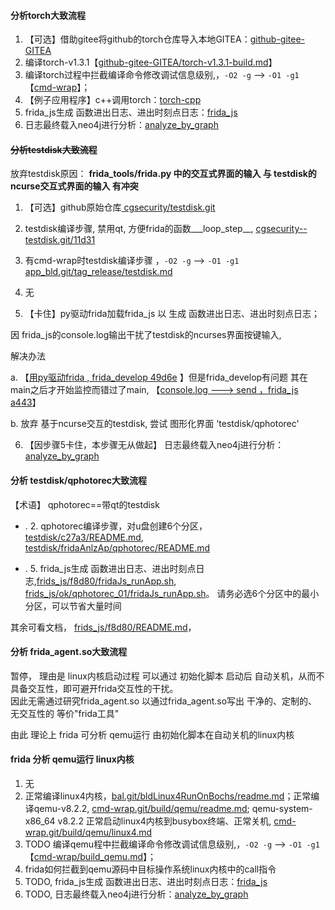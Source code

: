 #### 分析torch大致流程

1. 【可选】借助gitee将github的torch仓库导入本地GITEA：[github-gitee-GITEA](http://giteaz:3000/wiki/github-gitee-GITEA.git)
2. 编译torch-v1.3.1【[github-gitee-GITEA/torch-v1.3.1-build.md](http://giteaz:3000/github_tool/github-gitee-GITEA/src/branch/main/torch-v1.3.1-build.md)】
3.  编译torch过程中拦截编译命令修改调试信息级别,，```-O2 -g``` --> ```-O1 -g1```【[cmd-wrap](http://giteaz:3000/bal/cmd-wrap.git)】；
4. 【例子应用程序】c++调用torch：[torch-cpp](http://giteaz:3000/frida_analyze_app_src/torch-cpp.git/src/branch/master/v1.0.0)
5.  frida_js生成 函数进出日志、进出时刻点日志：[frida_js](http://giteaz:3000/frida_analyze_app_src/frida_js.git)
6.  日志最终载入neo4j进行分析：[analyze_by_graph](http://giteaz:3000/frida_analyze_app_src/analyze_by_graph.git)



#### ~~分析testdisk大致流程~~

放弃testdisk原因： **frida_tools/frida.py 中的交互式界面的输入 与  testdisk的ncurse交互式界面的输入 有冲突**

1. 【可选】github原始仓库[ cgsecurity/testdisk.git](https://github.com/cgsecurity/testdisk.git)
2.  testdisk编译步骤, 禁用qt, 方便frida的函数___loop_step__,  [cgsecurity--testdisk.git/11d31](https://gitee.com/disk_recovery/cgsecurity--testdisk/commit/11d31526c66f494111334bf97194104f68c31256)

3. 有cmd-wrap时testdisk编译步骤 ，```-O2 -g``` --> ```-O1 -g1``` [app_bld.git/tag_release/testdisk.md](http://giteaz:3000/frida_analyze_app_src/app_bld/src/branch/main/testdisk.md)   

4. 无

5. 【卡住】py驱动frida加载frida_js 以 生成 函数进出日志、进出时刻点日志； 

因 frida_js的console.log输出干扰了testdisk的ncurses界面按键输入,  

解决办法

a. 【[用py驱动frida  , frida_develop 49d6e](http://giteaz:3000/frida_analyze_app_src/frida_develop/commit/49d6e412210580b1ba6c343cd721d608b21ef03c) 】但是frida_develop有问题 其在main之后才开始监控而错过了main, 【[console.log ---> send ，frida_js a443](http://giteaz:3000/frida_analyze_app_src/frida_js/commit/a443ba1cfe8a4313fc703e9923dc0094f89e09b1)】

b.  放弃 基于ncurse交互的testdisk, 尝试 图形化界面 'testdisk/qphotorec'



6. 【因步骤5卡住，本步骤无从做起】 日志最终载入neo4j进行分析：[analyze_by_graph](http://giteaz:3000/frida_analyze_app_src/analyze_by_graph.git)


#### 分析 testdisk/qphotorec大致流程

【术语】 qphotorec==带qt的testdisk



- . 2. qphotorec编译步骤，对u盘创建6个分区， [testdisk/c27a3/README.md](https://gitee.com/disk_recovery/cgsecurity--testdisk/blob/c27a3ae0a9aed9b2a31f2eab9ca4b49ab80ab767/README.md),  [testdisk/fridaAnlzAp/qphotorec/README.md](https://gitee.com/disk_recovery/cgsecurity--testdisk/blob/fridaAnlzAp/qphotorec/README.md)

- . 5. frida_js生成 函数进出日志、进出时刻点日志,[frids_js/f8d80/fridaJs_runApp.sh](http://giteaz:3000/frida_analyze_app_src/frida_js/src/commit/f8d80c10899042cd7d660d93dc5c2b107db01d2f/fridaJs_runApp.sh),  [frids_js/ok/qphotorec_01/fridaJs_runApp.sh](http://giteaz:3000/frida_analyze_app_src/frida_js/src/tag/ok/qphotorec_01/fridaJs_runApp.sh)。 请务必选6个分区中的最小分区，可以节省大量时间



其余可看文档， [frids_js/f8d80/README.md](http://giteaz:3000/frida_analyze_app_src/frida_js/src/commit/f8d80c10899042cd7d660d93dc5c2b107db01d2f/README.md)， 



#### 分析 frida_agent.so大致流程

暂停， 理由是 linux内核启动过程 可以通过 初始化脚本 启动后 自动关机，从而不具备交互性，即可避开frida交互性的干扰。  
  因此无需通过研究frida_agent.so 以通过frida_agent.so写出 干净的、定制的、无交互性的 等价"frida工具"

由此 理论上 frida 可分析 qemu运行  由初始化脚本在自动关机的linux内核

#### frida 分析 qemu运行 linux内核

1. 无
2. 正常编译linux4内核，[bal.git/bldLinux4RunOnBochs/readme.md](http://giteaz:3000/bal/bal/src/branch/fridaAnlzAp/app/qemu-linux4/bldLinux4RunOnBochs/readme.md)；正常编译qemu-v8.2.2, [cmd-wrap.git/build/qemu/readme.md](http://giteaz:3000/frida_analyze_app_src/app_bld/src/branch/main/qemu/readme.md); qemu-system-x86_64 v8.2.2 正常启动linux4内核到busybox终端、正常关机,  [cmd-wrap.git/build/qemu/linux4.md](http://giteaz:3000/frida_analyze_app_src/app_bld/src/branch/main/qemu/linux4.md)
3.  TODO 编译qemu程中拦截编译命令修改调试信息级别,，```-O2 -g``` --> ```-O1 -g1```【[cmd-wrap/build_qemu.md](http://giteaz:3000/bal/cmd-wrap/src/branch/fridaAnlzAp/app/qemu/build_qemu/readme.md)】；
4.  frida如何拦截到qemu源码中目标操作系统linux内核中的call指令
5. TODO, frida_js生成 函数进出日志、进出时刻点日志：[frida_js](http://giteaz:3000/frida_analyze_app_src/frida_js.git)
6.  TODO, 日志最终载入neo4j进行分析：[analyze_by_graph](http://giteaz:3000/frida_analyze_app_src/analyze_by_graph.git)




